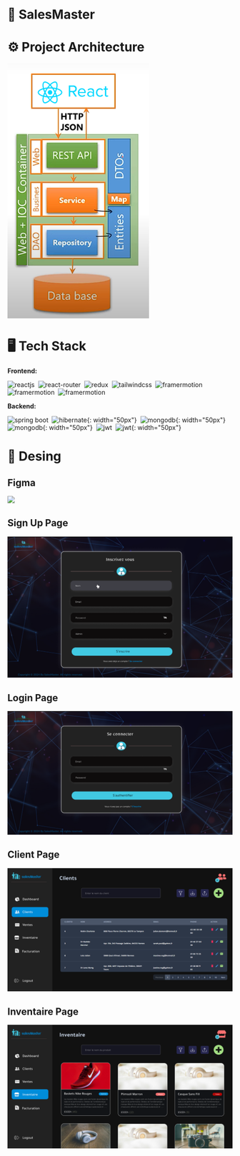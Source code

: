 # 📎 SalesMaster

# ⚙️ Project Architecture

![Project Aarchitecture](<src/interfaces/architecture.png>)

# 🖥️ Tech Stack
**Frontend:**

![reactjs](https://img.shields.io/badge/React-20232A?style=for-the-badge&logo=react&logoColor=61DAFB)&nbsp;
![react-router](https://img.shields.io/badge/React_Router-CA4245?style=for-the-badge&logo=react-router&logoColor=white)&nbsp;
![redux](https://img.shields.io/badge/Redux-593D88?style=for-the-badge&logo=redux&logoColor=white)&nbsp;
![tailwindcss](https://img.shields.io/badge/Tailwind_CSS-38B2AC?style=for-the-badge&logo=tailwind-css&logoColor=white)&nbsp;
![framermotion](https://img.shields.io/badge/Framer%20Motion-0055FF?style=for-the-badge&logo=framer&logoColor=white)&nbsp;
![framermotion](https://shields.io/badge/TypeScript-3178C6?logo=TypeScript&logoColor=FFF&style=flat-square)&nbsp;
![framermotion](https://img.shields.io/badge/-Zod-3E67B1?style=flat&logo=zod&logoColor=white)&nbsp;


**Backend:**

![spring boot](https://img.shields.io/badge/SpringBoot-6DB33F?style=flat-square&logo=Spring&logoColor=white)&nbsp;
![hibernate](https://user-images.githubusercontent.com/25181517/117207493-49665200-adf4-11eb-808e-a9c0fcc2a0a0.png){: width="50px"}&nbsp;
![mongodb](https://user-images.githubusercontent.com/25181517/117207242-07d5a700-adf4-11eb-975e-be04e62b984b.png){: width="50px"}&nbsp;
![mongodb](https://user-images.githubusercontent.com/25181517/192109061-e138ca71-337c-4019-8d42-4792fdaa7128.png){: width="50px"}&nbsp;
![jwt](	https://img.shields.io/badge/JWT-000000?style=for-the-badge&logo=JSON%20web%20tokens&logoColor=white)&nbsp;
![jwt](	https://user-images.githubusercontent.com/25181517/186711335-a3729606-5a78-4496-9a36-06efcc74f800.png){: width="50px"}&nbsp;

# 🎨 Desing

## Figma

[<img src="https://i.pinimg.com/originals/66/8c/cc/668cccb3f734f342e07c0185e6d9a975.png" width="100">](https://www.figma.com/file/itxm2N7qeGCKFIzSH6uuaL/SalesMaster?type=design&node-id=0-1&mode=design&t=rSrh7zLMv5tBlXgE-0)

## Sign Up Page

![Sign Up Page](<src/interfaces/Sign Up Page.png>)

## Login Page

![Login Page](<src/interfaces/Login Page.png>)

## Client Page

![Client Page](<src/interfaces/Client Page.png>)

## Inventaire Page

![Inventaire Page](<src/interfaces/Gestion Inventaire.png>)
